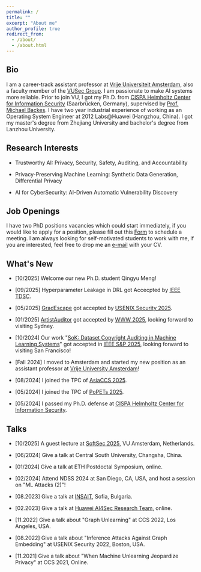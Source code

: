 ```yaml
---
permalink: /
title: ""
excerpt: "About me"
author_profile: true
redirect_from: 
  - /about/
  - /about.html
---
```


## Bio

I am a career-track assistant professor at [Vrije Universiteit Amsterdam](https://vu.nl/en), also a faculty member of the [VUSec Group](https://www.vusec.net/). I am passionate to make AI systems more reliable. Prior to join VU, I got my Ph.D. from [CISPA Helmholtz Center for Information Security](http://cispa.de/) (Saarbrücken, Germany), supervised by [Prof. Michael Backes](https://cispa.de/people/backes/). I have two year industrial experience of working as an Operating System Engineer at 2012 Labs@Huawei (Hangzhou, China). I got my master's degree from Zhejiang University and bachelor's degree from Lanzhou University.

## Research Interests

- Trustworthy AI: Privacy, Security, Safety, Auditing, and Accountability

- Privacy-Preserving Machine Learning: Synthetic Data Generation, Differential Privacy

- AI for CyberSecurity: AI-Driven Automatic Vulnerability Discovery

## Job Openings

I have two PhD positions vacancies which could start immediately, if you would like to apply for a position, please fill out this [Form](https://docs.google.com/forms/d/1gMiWvk_l3UAkY-nj250_UkxGU4IxsVUp5i2iwBnhiSU/edit) to schedule a meeting. I am always looking for self-motivated students to work with me, if you are interested, feel free to drop me an [e-mail](mailto:m.chen2@vu.nl) with your CV.

## What's New

- [10/2025] Welcome our new Ph.D. student Qingyu Meng!

- [09/2025] Hyperparameter Leakage in DRL got Accecpted by [IEEE TDSC](https://ieeexplore.ieee.org/xpl/aboutJournal.jsp?punumber=8858).

- [05/2025] [GradEscape](https://arxiv.org/abs/2506.08188) got accepted by [USENIX Security 2025](https://www.usenix.org/conference/usenixsecurity25).

- [01/2025] [ArtistAuditor](https://openreview.net/forum?id=4NipenMTmC#discussion) got accepted by [WWW 2025](https://www2025.thewebconf.org/), looking forward to visiting Sydney.

- [10/2024] Our work "[SoK: Dataset Copyright Auditing in Machine Learning Systems](https://arxiv.org/abs/2410.16618)" got accepted in [IEEE S&P 2025](https://sp2025.ieee-security.org/), looking forward to visiting San Francisco!

- [Fall 2024] I moved to Amsterdam and started my new position as an assistant professor at [Vrije University Amsterdam](https://vu.nl/en)!

- [08/2024] I joined the TPC of [AsiaCCS 2025](https://asiaccs2025.hust.edu.vn/).

- [05/2024] I joined the TPC of [PoPETs 2025](https://petsymposium.org/cfp25.php).

- [05/2024] I passed my Ph.D. defense at [CISPA Helmholtz Center for Information Security](http://cispa.de/).

## Talks

- [10/2025] A guest lecture at [SoftSec 2025](https://research.vu.nl/en/courses/software-security-5), VU Amsterdam, Netherlands.

- [06/2024] Give a talk at Central South University, Changsha, China.

- [01/2024] Give a talk at ETH Postdoctal Symposium, online.

- [02/2024] Attend NDSS 2024 at San Diego, CA, USA, and host a session on "ML Attacks (2)"!

- [08.2023] Give a talk at [INSAIT](https://insait.ai/), Sofia, Bulgaria.

- [02.2023] Give a talk at [Huawei AI4Sec Research Team](https://huaweiresearchcentergermanyaustria.teamtailor.com/departments/applied-network-technology-lab), online.
  
- [11.2022] Give a talk about "Graph Unlearning" at CCS 2022, Los Angeles, USA.

- [08.2022] Give a talk about "Inference Attacks Against Graph Embedding" at USENIX Security 2022, Boston, USA.

- [11.2021] Give a talk about "When Machine Unlearning Jeopardize Privacy" at CCS 2021, Online.

<!-- - [Sep 2023] I will join the TPC of [The Web Conference (WWW) 2024](https://www2024.thewebconf.org/)! -->

<!-- - [Febrary 2023] Share our work on Unlearning with [INSAIT](https://insait.ai/) -->

<!-- - [July 2023] Our work "LMSanitator: Defending Task-agnostic Backdoors Against Prompt-tuning" got accepted in [NDSS 2024](https://www.ndss-symposium.org/ndss2024/)! -->

<!-- - [June 2023] Our work "ORL-Auditor: Dataset Auditing in Offline Deep Reinforcement Learning" got acceptec in [NDSS 2024](https://www.ndss-symposium.org/ndss2024/)! -->

<!-- - [April 2023] I will join the TPC of [ACM CCS 2023](https://www.sigsac.org/ccs/CCS2023/)! -->

<!-- - [March 2023] Our work “FACE-AUDITOR: Data Auditing in Facial Recognition Systems” got accepted in [USENIX Security 2023](https://www.usenix.org/conference/usenixsecurity23)! -->

<!-- - [March 2023] Our work “PrivGraph: Differentially Private Graph Data Publication by Exploiting Community Information” got accepted in [USENIX Security 2023](https://www.usenix.org/conference/usenixsecurity23)! -->

<!-- - [Febrary 2023] Share our work Graph Unlearning with [Huawei AI4Sec Research Team](https://huaweiresearchcentergermanyaustria.teamtailor.com/departments/applied-network-technology-lab) -->

<!-- - [November 2022] Attending [ACM CCS 2022](https://www.sigsac.org/ccs/CCS2022/) in person (Look forward to meeting you in LA!) -->
  
<!-- - [August 2022] Attending [USENIX Security 2022](https://www.usenix.org/conference/usenixsecurity22) in person (Look forward to meeting you in Boston!) -->
  
<!-- - [May 2022] Our code for [Graph Unlearning](https://github.com/MinChen00/Graph-Unlearning.git) is released. -->

<!-- - [April 2021] Our work “Graph Unlearning” got accepted in [ACM CCS 2022](https://www.sigsac.org/ccs/CCS2022/)! -->

<!-- - [April 2021] Our work “Finding MNEMON: Reviving Memories of Node Embeddings” got accepted in [ACM CCS 2022]((https://www.sigsac.org/ccs/CCS2022/))! -->

<!-- - [Janurary 2022] Our code for [When Machine Unlearning Jeopardizes Privacy](https://github.com/MinChen00/UnlearningLeaks) is released. -->

<!-- - [August 2021] Our work “When Machine Unlearning Jeopardize Privacy” got accepted in [ACM CCS 2021](https://www.sigsac.org/ccs/CCS2021/)! -->

<!-- - [July 2021] Our work “Inference Attacks Against Graph Embedding” got accepted in [USENIX Security 2022](https://www.usenix.org/conference/usenixsecurity22)! -->

<!-- - [March 2021] Our Technical report titled [Graph Unlearning](https://arxiv.org/abs/2103.14991) is online now. -->

<!-- - [July 2020] I passed my qualifying exam. -->

<!-- - [May 2020] Our Technical report titled [When Machine Unlearning Jeopardizes Privacy](https://arxiv.org/abs/2005.02205) is online now. -->

<!-- - [August 2019] Starting my Ph.D. journey at [CISPA Helmholtz Center for Information Security](https://cispa.de/). -->